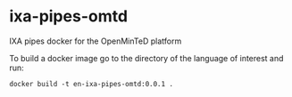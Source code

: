 # ixa-pipes-omtd
IXA pipes docker for the OpenMinTeD platform

To build a docker image go to the directory of the language of interest and run:

````docker build -t en-ixa-pipes-omtd:0.0.1 .````